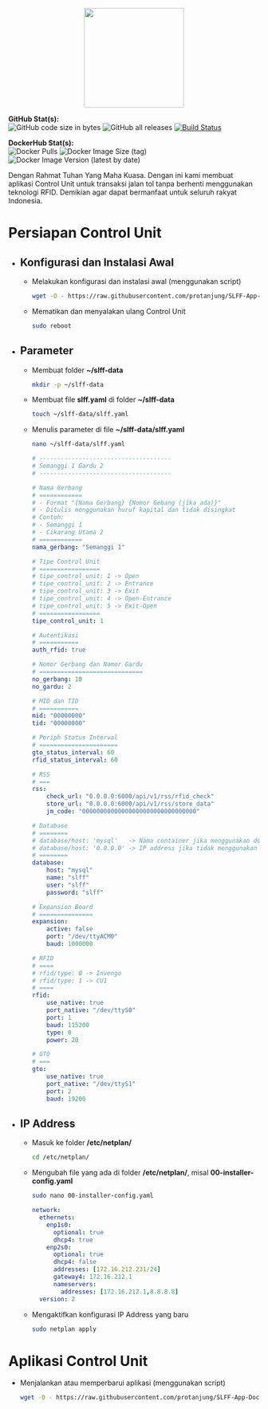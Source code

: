 <p align="center">
    <img src="https://i.imgur.com/S8pm7jM.png" width="200" height="200">
</p>

**GitHub Stat(s):**  
![GitHub code size in bytes](https://img.shields.io/github/languages/code-size/protanjung/slff-app-docker?logo=github) ![GitHub all releases](https://img.shields.io/github/downloads/protanjung/slff-app-docker/total?logo=github) [![Build Status](https://img.shields.io/endpoint.svg?url=https%3A%2F%2Factions-badge.atrox.dev%2Fprotanjung%2Fslff-app-docker%2Fbadge%3Fref%3Dmain&style=flat)](https://actions-badge.atrox.dev/protanjung/slff-app-docker/goto?ref=main)

**DockerHub Stat(s):**  
![Docker Pulls](https://img.shields.io/docker/pulls/protanjung/slff-app-docker?logo=docker) ![Docker Image Size (tag)](https://img.shields.io/docker/image-size/protanjung/slff-app-docker/latest?logo=docker) ![Docker Image Version (latest by date)](https://img.shields.io/docker/v/protanjung/slff-app-docker?arch=amd64&logo=docker&sort=date)

Dengan Rahmat Tuhan Yang Maha Kuasa. Dengan ini kami membuat aplikasi Control Unit untuk transaksi jalan tol tanpa berhenti menggunakan teknologi RFID. Demikian agar dapat bermanfaat untuk seluruh rakyat Indonesia.

# Persiapan Control Unit
- ## Konfigurasi dan Instalasi Awal
  - Melakukan konfigurasi dan instalasi awal (menggunakan script)
    ```bash
    wget -O - https://raw.githubusercontent.com/protanjung/SLFF-App-Docker/main/slff_prepare.sh | bash
    ```
  - Mematikan dan menyalakan ulang Control Unit
    ```bash
    sudo reboot
    ```
- ## Parameter
  - Membuat folder **~/slff-data**
      ```bash
      mkdir -p ~/slff-data
      ```
  - Membuat file **slff.yaml** di folder **~/slff-data**
      ```bash
      touch ~/slff-data/slff.yaml
      ```
  - Menulis parameter di file **~/slff-data/slff.yaml**
      ```bash
      nano ~/slff-data/slff.yaml
      ```
      ```yaml
      # -------------------------------------
      # Semanggi 1 Gardu 2
      # -------------------------------------

      # Nama Gerbang
      # ============
      # - Format "{Nama Gerbang} {Nomor Gebang (jika ada)}"
      # - Ditulis menggunakan huruf kapital dan tidak disingkat
      # Contoh:
      # - Semanggi 1
      # - Cikarang Utama 2
      # ============
      nama_gerbang: "Semanggi 1"

      # Tipe Control Unit
      # =================
      # tipe_control_unit: 1 -> Open
      # tipe_control_unit: 2 -> Entrance
      # tipe_control_unit: 3 -> Exit
      # tipe_control_unit: 4 -> Open-Entrance
      # tipe_control_unit: 5 -> Exit-Open
      # =================
      tipe_control_unit: 1

      # Autentikasi
      # ===========
      auth_rfid: true

      # Nomor Gerbang dan Nomor Gardu
      # =============================
      no_gerbang: 10
      no_gardu: 2

      # MID dan TID
      # ===========
      mid: "00000000"
      tid: "00000000"

      # Periph Status Interval
      # ======================
      gto_status_interval: 60
      rfid_status_interval: 60

      # RSS
      # ===
      rss:
          check_url: "0.0.0.0:6000/api/v1/rss/rfid_check"
          store_url: "0.0.0.0:6000/api/v1/rss/store_data"
          jm_code: "00000000000000000000000000000000"

      # Database
      # ========
      # database/host: 'mysql'   -> Nama container jika menggunakan docker
      # database/host: '0.0.0.0' -> IP address jika tidak menggunakan docker
      # ========
      database:
          host: "mysql"
          name: "slff"
          user: "slff"
          password: "slff"

      # Expansion Board
      # ===============
      expansion:
          active: false
          port: "/dev/ttyACM0"
          baud: 1000000

      # RFID
      # ====
      # rfid/type: 0 -> Invengo
      # rfid/type: 1 -> CU1
      # ====
      rfid:
          use_native: true
          port_native: "/dev/ttyS0"
          port: 1
          baud: 115200
          type: 0
          power: 20

      # GTO
      # ===
      gto:
          use_native: true
          port_native: "/dev/ttyS1"
          port: 2
          baud: 19200
      ```
- ## IP Address
  - Masuk ke folder **/etc/netplan/**
    ```bash
    cd /etc/netplan/
    ```
  - Mengubah file yang ada di folder **/etc/netplan/**, misal **00-installer-config.yaml**
    ```bash
    sudo nano 00-installer-config.yaml
    ```
    ```yaml
    network:
      ethernets:
        enp1s0:
          optional: true
          dhcp4: true
        enp2s0:
          optional: true
          dhcp4: false
          addresses: [172.16.212.231/24]
          gateway4: 172.16.212.1
          nameservers:
            addresses: [172.16.212.1,8.8.8.8]
      version: 2
    ```
  - Mengaktifkan konfigurasi IP Address yang baru
    ```bash
    sudo netplan apply
    ```
# Aplikasi Control Unit
- Menjalankan atau memperbarui aplikasi (menggunakan script)
  ```bash
  wget -O - https://raw.githubusercontent.com/protanjung/SLFF-App-Docker/main/slff_start_or_update.sh | bash
  ```